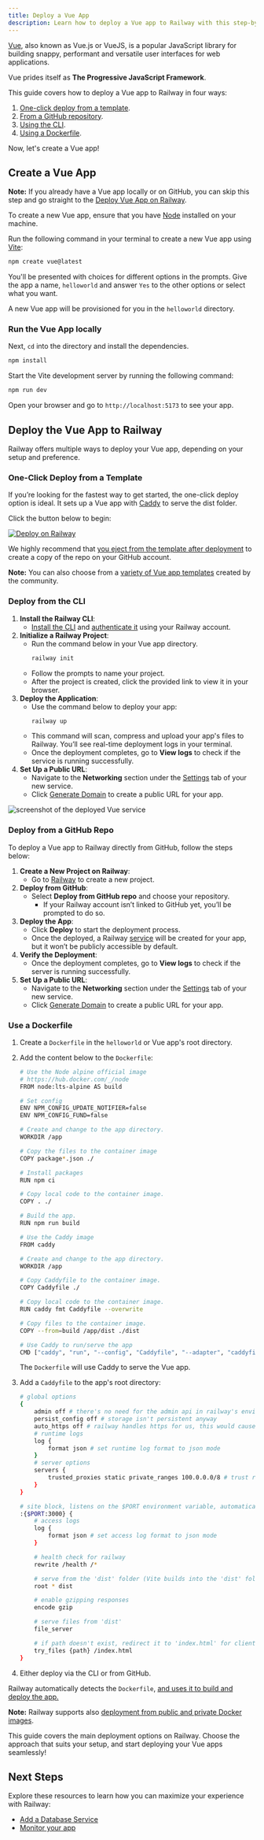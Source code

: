 ```yaml
---
title: Deploy a Vue App
description: Learn how to deploy a Vue app to Railway with this step-by-step guide. It covers quick setup, caddy server setup, one-click deploys, Dockerfile and other deployment strategies.
---
```


[Vue](https://vuejs.org), also known as Vue.js or VueJS, is a popular JavaScript library for building snappy, performant and versatile user interfaces for web applications.

Vue prides itself as **The Progressive JavaScript Framework**.

This guide covers how to deploy a Vue app to Railway in four ways:

1. [One-click deploy from a template](#one-click-deploy-from-a-template).
2. [From a GitHub repository](#deploy-from-a-github-repo).
3. [Using the CLI](#deploy-from-the-cli).
4. [Using a Dockerfile](#use-a-dockerfile).

Now, let's create a Vue app!

## Create a Vue App

**Note:** If you already have a Vue app locally or on GitHub, you can skip this step and go straight to the [Deploy Vue App on Railway](#deploy-the-vue-app-to-railway).

To create a new Vue app, ensure that you have [Node](https://nodejs.org/en/learn/getting-started/how-to-install-nodejs) installed on your machine.

Run the following command in your terminal to create a new Vue app using [Vite](https://vite.dev/guide/#scaffolding-your-first-vite-project):

```bash
npm create vue@latest
```

You'll be presented with choices for different options in the prompts. Give the app a name, `helloworld` and answer `Yes` to the other options or select what you want.

A new Vue app will be provisioned for you in the `helloworld` directory.

### Run the Vue App locally

Next, `cd` into the directory and install the dependencies.

```bash
npm install
```

Start the Vite development server by running the following command:

```bash
npm run dev
```

Open your browser and go to `http://localhost:5173` to see your app.

## Deploy the Vue App to Railway

Railway offers multiple ways to deploy your Vue app, depending on your setup and preference.

### One-Click Deploy from a Template

If you’re looking for the fastest way to get started, the one-click deploy option is ideal. It sets up a Vue app with [Caddy](https://caddyserver.com) to serve the dist folder.

Click the button below to begin:

[![Deploy on Railway](https://railway.com/button.svg)](https://railway.com/new/template/Qh0OAU)

We highly recommend that [you eject from the template after deployment](/guides/deploy#eject-from-template-repository) to create a copy of the repo on your GitHub account.

**Note:** You can also choose from a <a href="https://railway.com/templates?q=vue" target="_blank">variety of Vue app templates</a> created by the community.

### Deploy from the CLI

1. **Install the Railway CLI**:
   - <a href="/guides/cli#installing-the-cli" target="_blank">Install the CLI</a> and <a href="/guides/cli#authenticating-with-the-cli" target="_blank">authenticate it</a> using your Railway account.
2. **Initialize a Railway Project**:
   - Run the command below in your Vue app directory.
     ```bash
     railway init
     ```
   - Follow the prompts to name your project.
   - After the project is created, click the provided link to view it in your browser.
3. **Deploy the Application**:
   - Use the command below to deploy your app:
     ```bash
     railway up
     ```
   - This command will scan, compress and upload your app's files to Railway. You’ll see real-time deployment logs in your terminal.
   - Once the deployment completes, go to **View logs** to check if the service is running successfully.
4. **Set Up a Public URL**:
   - Navigate to the **Networking** section under the [Settings](/overview/the-basics#service-settings) tab of your new service.
   - Click [Generate Domain](/guides/public-networking#railway-provided-domain) to create a public URL for your app.

<Image src="https://res.cloudinary.com/railway/image/upload/f_auto,q_auto/v1729252336/docs/quick-start/vue_app_on_railway.png"
alt="screenshot of the deployed Vue service"
layout="responsive"
width={2642} height={2080} quality={100} />

### Deploy from a GitHub Repo

To deploy a Vue app to Railway directly from GitHub, follow the steps below:

1. **Create a New Project on Railway**:
   - Go to <a href="https://railway.com/new" target="_blank">Railway</a> to create a new project.
2. **Deploy from GitHub**:
   - Select **Deploy from GitHub repo** and choose your repository.
     - If your Railway account isn’t linked to GitHub yet, you’ll be prompted to do so.
3. **Deploy the App**:
   - Click **Deploy** to start the deployment process.
   - Once the deployed, a Railway [service](/guides/services) will be created for your app, but it won’t be publicly accessible by default.
4. **Verify the Deployment**:
   - Once the deployment completes, go to **View logs** to check if the server is running successfully.
5. **Set Up a Public URL**:
   - Navigate to the **Networking** section under the [Settings](/overview/the-basics#service-settings) tab of your new service.
   - Click [Generate Domain](/guides/public-networking#railway-provided-domain) to create a public URL for your app.

### Use a Dockerfile

1. Create a `Dockerfile` in the `helloworld` or Vue app's root directory.
2. Add the content below to the `Dockerfile`:

   ```bash
   # Use the Node alpine official image
   # https://hub.docker.com/_/node
   FROM node:lts-alpine AS build

   # Set config
   ENV NPM_CONFIG_UPDATE_NOTIFIER=false
   ENV NPM_CONFIG_FUND=false

   # Create and change to the app directory.
   WORKDIR /app

   # Copy the files to the container image
   COPY package*.json ./

   # Install packages
   RUN npm ci

   # Copy local code to the container image.
   COPY . ./

   # Build the app.
   RUN npm run build

   # Use the Caddy image
   FROM caddy

   # Create and change to the app directory.
   WORKDIR /app

   # Copy Caddyfile to the container image.
   COPY Caddyfile ./

   # Copy local code to the container image.
   RUN caddy fmt Caddyfile --overwrite

   # Copy files to the container image.
   COPY --from=build /app/dist ./dist

   # Use Caddy to run/serve the app
   CMD ["caddy", "run", "--config", "Caddyfile", "--adapter", "caddyfile"]
   ```

   The `Dockerfile` will use Caddy to serve the Vue app.

3. Add a `Caddyfile` to the app's root directory:

   ```bash
   # global options
   {
       admin off # there's no need for the admin api in railway's environment
       persist_config off # storage isn't persistent anyway
       auto_https off # railway handles https for us, this would cause issues if left enabled
       # runtime logs
       log {
           format json # set runtime log format to json mode
       }
       # server options
       servers {
           trusted_proxies static private_ranges 100.0.0.0/8 # trust railway's proxy
       }
   }

   # site block, listens on the $PORT environment variable, automatically assigned by railway
   :{$PORT:3000} {
       # access logs
       log {
           format json # set access log format to json mode
       }

       # health check for railway
       rewrite /health /*

       # serve from the 'dist' folder (Vite builds into the 'dist' folder)
       root * dist

       # enable gzipping responses
       encode gzip

       # serve files from 'dist'
       file_server

       # if path doesn't exist, redirect it to 'index.html' for client side routing
       try_files {path} /index.html
   }
   ```

4. Either deploy via the CLI or from GitHub.

Railway automatically detects the `Dockerfile`, [and uses it to build and deploy the app.](/guides/dockerfiles)

**Note:** Railway supports also <a href="/guides/services#deploying-a-public-docker-image" target="_blank">deployment from public and private Docker images</a>.

This guide covers the main deployment options on Railway. Choose the approach that suits your setup, and start deploying your Vue apps seamlessly!

## Next Steps

Explore these resources to learn how you can maximize your experience with Railway:

- [Add a Database Service](/guides/build-a-database-service)
- [Monitor your app](/guides/monitoring)
